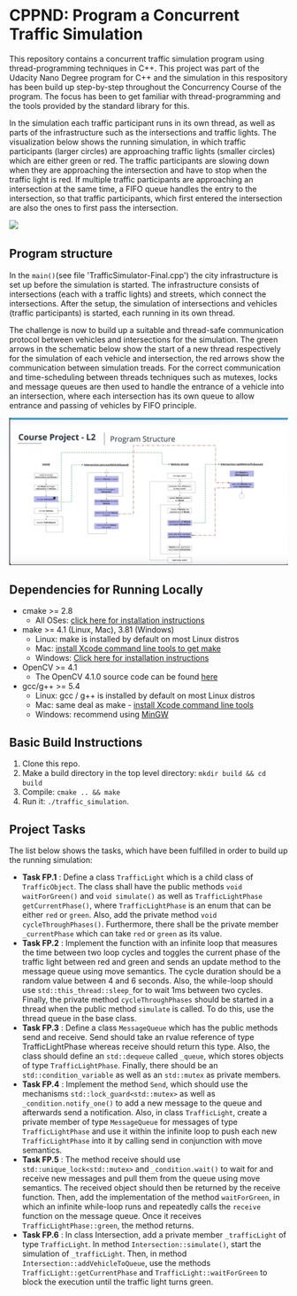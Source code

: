 # CPPND: Program a Concurrent Traffic Simulation

This repository contains a concurrent traffic simulation program using thread-programming techniques in C++. This project was part of the Udacity Nano Degree program for C++ and the simulation in this respository has been build up step-by-step throughout the Concurrency Course of the program. The focus has been to get familiar with thread-programming and the tools provided by the standard library for this. 

In the simulation each traffic participant runs in its own thread, as well as parts of the infrastructure such as the intersections and traffic lights. The visualization below shows the running simulation, in which traffic participants (larger circles) are approaching traffic lights (smaller circles) which are either green or red. The traffic participants are slowing down when they are approaching the intersection and have to stop when the traffic light is red. If multiple traffic participants are approaching an intersection at the same time, a FIFO queue handles the entry to the intersection, so that traffic participants, which first entered the intersection are also the ones to first pass the intersection.

<img src="data/traffic_simulation.gif"/>

## Program structure

In the `main()`(see file 'TrafficSimulator-Final.cpp') the city infrastructure is set up before the simulation is started. The infrastructure consists of intersections (each with a traffic lights) and streets, which connect the intersections. After the setup, the simulation of intersections and vehicles (traffic participants) is started, each running in its own thread.

The challenge is now to build up a suitable and thread-safe communication protocol between vehicles and intersections for the simulation. The green arrows in the schematic below show the start of a new thread respectively for the simulation of each vehicle and intersection, the red arrows show the communication between simulation treads. For the correct communication and time-scheduling between threads techniques such as mutexes, locks and message queues are then used to handle the entrance of a vehicle into an intersection, where each intersection has its own queue to allow entrance and passing of vehicles by FIFO principle.

<img src="data/program_structure.png"/>

## Dependencies for Running Locally
* cmake >= 2.8
  * All OSes: [click here for installation instructions](https://cmake.org/install/)
* make >= 4.1 (Linux, Mac), 3.81 (Windows)
  * Linux: make is installed by default on most Linux distros
  * Mac: [install Xcode command line tools to get make](https://developer.apple.com/xcode/features/)
  * Windows: [Click here for installation instructions](http://gnuwin32.sourceforge.net/packages/make.htm)
* OpenCV >= 4.1
  * The OpenCV 4.1.0 source code can be found [here](https://github.com/opencv/opencv/tree/4.1.0)
* gcc/g++ >= 5.4
  * Linux: gcc / g++ is installed by default on most Linux distros
  * Mac: same deal as make - [install Xcode command line tools](https://developer.apple.com/xcode/features/)
  * Windows: recommend using [MinGW](http://www.mingw.org/)

## Basic Build Instructions

1. Clone this repo.
2. Make a build directory in the top level directory: `mkdir build && cd build`
3. Compile: `cmake .. && make`
4. Run it: `./traffic_simulation`.

## Project Tasks

The list below shows the tasks, which have been fulfilled in order to build up the running simulation: 

- **Task FP.1** : Define a class `TrafficLight` which is a child class of `TrafficObject`. The class shall have the public methods `void waitForGreen()` and `void simulate()` as well as `TrafficLightPhase getCurrentPhase()`, where `TrafficLightPhase` is an enum that can be either `red` or `green`. Also, add the private method `void cycleThroughPhases()`. Furthermore, there shall be the private member `_currentPhase` which can take `red` or `green` as its value.
- **Task FP.2** : Implement the function with an infinite loop that measures the time between two loop cycles and toggles the current phase of the traffic light between red and green and sends an update method to the message queue using move semantics. The cycle duration should be a random value between 4 and 6 seconds. Also, the while-loop should use `std::this_thread::sleep_`for to wait 1ms between two cycles. Finally, the private method `cycleThroughPhases` should be started in a thread when the public method `simulate` is called. To do this, use the thread queue in the base class.
- **Task FP.3** : Define a class `MessageQueue` which has the public methods send and receive. Send should take an rvalue reference of type TrafficLightPhase whereas receive should return this type. Also, the class should define an `std::dequeue` called `_queue`, which stores objects of type `TrafficLightPhase`. Finally, there should be an `std::condition_variable` as well as an `std::mutex` as private members.
- **Task FP.4** : Implement the method `Send`, which should use the mechanisms `std::lock_guard<std::mutex>` as well as `_condition.notify_one()` to add a new message to the queue and afterwards send a notification. Also, in class `TrafficLight`, create a private member of type `MessageQueue` for messages of type `TrafficLightPhase` and use it within the infinite loop to push each new `TrafficLightPhase` into it by calling send in conjunction with move semantics.
- **Task FP.5** : The method receive should use `std::unique_lock<std::mutex>` and `_condition.wait()` to wait for and receive new messages and pull them from the queue using move semantics. The received object should then be returned by the receive function. Then, add the implementation of the method `waitForGreen`, in which an infinite while-loop runs and repeatedly calls the `receive` function on the message queue. Once it receives `TrafficLightPhase::green`, the method returns.
- **Task FP.6** : In class Intersection, add a private member `_trafficLight` of type `TrafficLight`. In method `Intersection::simulate()`, start the simulation of `_trafficLight`. Then, in method `Intersection::addVehicleToQueue`, use the methods `TrafficLight::getCurrentPhase` and `TrafficLight::waitForGreen` to block the execution until the traffic light turns green.
